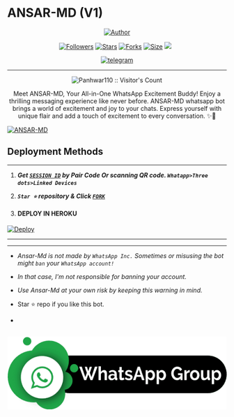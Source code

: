 # ANSAR-MD (V1)
<p align="center">
<a href="https://github.com/Panhwar110"><img title="Author" src="https://i.imghippo.com/files/VlzR4698Zv.jpg?style=for-the-badge&logo=github"></a>


  <p align="center">
<a href="https://github.com/Panhwar110/followers"><img title="Followers" src="https://img.shields.io/github/followers/Panhwar110?color=blue&style=flat-square"></a>
<a href="https://github.com/Panhwar110/ANSAR-MD/stargazers/"><img title="Stars" src="https://img.shields.io/github/stars/Panhwar110/ANSAR-MD?color=blue&style=flat-square"></a>
<a href="https://github.com/Panhwar110/ANSAR-MD/network/members"><img title="Forks" src="https://img.shields.io/github/forks/Panhwar110/ANSAR-MD?color=blue&style=flat-square"></a>
<a href="https://github.com/Panhwar110/ANSAR-MD/"><img title="Size" src="https://img.shields.io/github/repo-size/Panhwar110/ANSAR-MD?style=flat-square&color=green"></a>
<a href="https://github.com/Panhwar110/ANSAR-MD /graphs/commit-activity"><img height="20" src="https://img.shields.io/badge/Maintained%3F-yes-green.svg"></a>&nbsp;&nbsp;
</p>
<p align='center'>
</p>
   
<p align="center">

  <a aria-label="Join our chats" href="https://Wa.me/+923108897447?text=_~*Aslam%20u%20alikum*~_" target="_blank">
    <img alt="telegram" src="https://img.shields.io/badge/Join Group-25D366?style=for-the-badge&logo=telegram&logoColor=white" />
  </a>
 

---


 <p align="center"><img src="https://profile-counter.glitch.me/{ANSAR-MD}/count.svg" alt="Panhwar110 :: Visitor's Count" old_src="https://profile-counter.glitch.me/{Panhwar110}/count.svg" /></p>


  <p align="center"> Meet ANSAR-MD, Your All-in-One WhatsApp Excitement Buddy! Enjoy a thrilling messaging experience like never before. ANSAR-MD whatsapp bot brings a world of excitement and joy to your chats. Express yourself with unique flair and add a touch of excitement to every conversation. ✨🤖 </p
  
  <a href="https://github.com/Panhwar110/ANSAR-MD/fork"><img title="ANSAR-MD" src="https://img.shields.io/badge/FORK-ANSAR-MD?color=blue&style=for-the-badge&logo=stackshare"></a>


 

 
## Deployment Methods
---

1. ***Get [`SESSION ID`](https://suhail-md-vtsf.onrender.com/)  by Pair Code Or scanning QR code. `Whatapp>Three dots>Linked Devices`***

2.  ***`Star ⭐` repository & Click [`FORK`](https://github.com/Panhwar110/ANSAR-MD/fork)***
   
3.  #### DEPLOY IN HEROKU 

[![Deploy](https://www.herokucdn.com/deploy/button.svg)](https://heroku.com/deploy?template=new)

--------

---
- *Ansar-Md is not made by `WhatsApp Inc.` Sometimes or misusing the bot might `ban` your `WhatsApp account!`*
- *In that case, I'm not responsible for banning your account.*
- *Use Ansar-Md at your own risk by keeping this warning in mind.*
 

- Star ⭐ repo if you like this bot.
- 
[![JOIN WHATSAPP CHANNEL](https://raw.githubusercontent.com/Neeraj-x0/Neeraj-x0/main/photos/suddidina-join-whatsapp.png)](https://whatsapp.com/channel/0029ValASu1IN9ifummBKW1U)
--------



